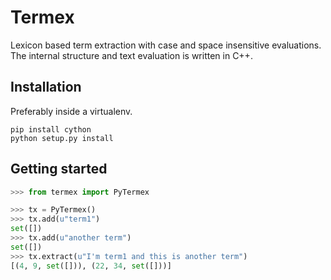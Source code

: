 Termex
======

Lexicon based term extraction with case and space insensitive evaluations.
The internal structure and text evaluation is written in C++.

Installation
------------

Preferably inside a virtualenv.

    pip install cython
    python setup.py install


Getting started
---------------

```python
>>> from termex import PyTermex

>>> tx = PyTermex()
>>> tx.add(u"term1")
set([])
>>> tx.add(u"another term")
set([])
>>> tx.extract(u"I'm term1 and this is another term")
[(4, 9, set([])), (22, 34, set([]))]
```
